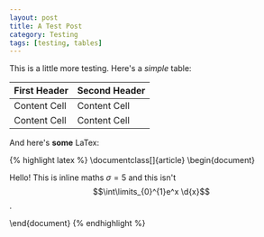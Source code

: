 ```yaml
---
layout: post
title: A Test Post
category: Testing
tags: [testing, tables]
---
```

This is a little more testing. Here's a *simple* table:

First Header  | Second Header
------------- | -------------
Content Cell  | Content Cell
Content Cell  | Content Cell

And here's **some** LaTex:

{% highlight latex %}
\documentclass[]{article}
\begin{document}

Hello! This is inline maths $\sigma = 5$ and
this isn't $$\int\limits_{0}^{1}e^x \d{x}$$.

\end{document}
{% endhighlight %}